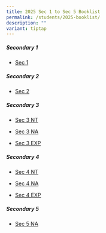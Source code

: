 ```yaml
---
title: 2025 Sec 1 to Sec 5 Booklist
permalink: /students/2025-booklist/
description: ""
variant: tiptap
---
```

<h5>Secondary 1</h5>
<ul data-tight="true" class="tight">
<li>
<p><a href="/files/Students/2025 Booklist/2025_S1_BOOKLIST__updated_on_29Nov2024_.pdf" rel="noopener nofollow" target="_blank">Sec 1</a>
</p>
</li>
</ul>
<p></p>
<h5>Secondary 2</h5>
<ul data-tight="true" class="tight">
<li>
<p><a href="/files/Students/2025 Booklist/Sec_2.pdf" rel="noopener nofollow" target="_blank">Sec 2</a>
</p>
</li>
</ul>
<h5>Secondary 3</h5>
<ul data-tight="true" class="tight">
<li>
<p><a href="/files/Students/2025 Booklist/Sec_3__NT_.pdf" rel="noopener nofollow" target="_blank">Sec 3 NT</a>
</p>
</li>
<li>
<p><a href="/files/Students/2025 Booklist/Sec_3__NA_.pdf" rel="noopener nofollow" target="_blank">Sec 3 NA</a>
</p>
</li>
<li>
<p><a href="/files/Students/2025 Booklist/Sec_3__EXP_.pdf" rel="noopener nofollow" target="_blank">Sec 3 EXP</a>
</p>
</li>
</ul>
<h5>Secondary 4</h5>
<ul data-tight="true" class="tight">
<li>
<p><a href="/files/Students/2025 Booklist/Sec_4__NT_.pdf" rel="noopener nofollow" target="_blank">Sec 4 NT</a>
</p>
</li>
<li>
<p><a href="/files/Students/2025 Booklist/Sec_4__NA_.pdf" rel="noopener nofollow" target="_blank">Sec 4 NA</a>
</p>
</li>
<li>
<p><a href="/files/Students/2025 Booklist/Sec_4__EXP_.pdf" rel="noopener nofollow" target="_blank">Sec 4 EXP</a>
</p>
</li>
</ul>
<h5>Secondary 5</h5>
<ul data-tight="true" class="tight">
<li>
<p><a href="/files/Students/2025 Booklist/Sec_5__NA_.pdf" rel="noopener nofollow" target="_blank">Sec 5 NA</a>
</p>
</li>
</ul>
<p></p>